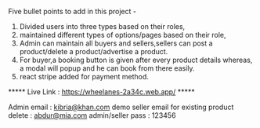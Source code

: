 Five bullet points to add in this project -

1. Divided users into three types based on their roles,
2. maintained different types of options/pages based on their role,
3. Admin can maintain all buyers and sellers,sellers can post a product/delete a product/advertise a product.
4. For buyer,a booking button is given after every product details whereas, a modal will popup and he can book from there easily.
5. react stripe added for payment method.

***** Live Link : https://wheelanes-2a34c.web.app/   *****

Admin email : kibria@khan.com
demo seller email for existing product delete : abdur@mia.com
admin/seller pass : 123456